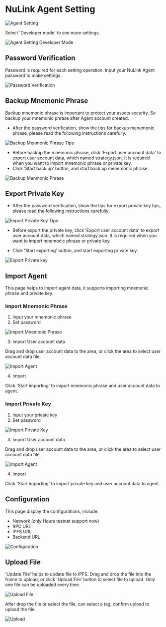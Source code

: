 
# NuLink Agent Setting
![Agent Setting](../miscellaneous/img/agent/setting.png)

Select 'Developer mode' to see more settings.

![Agent Setting Developer Mode](../miscellaneous/img/agent/setting2.png)

## Password Verification
Password is required for each setting operation. Input your NuLink Agent password to make settings.

![Password Verification](../miscellaneous/img/agent/verify.png)


## Backup Mnemonic Phrase
Backup mnemonic phrase is important to protect your assets security. So backup your mnemonic phrase after Agent account created.

* After the password verification, show the tips for backup menemonic phrase, please read the following instructions carefully.

![Backup Menmonic Phrase Tips](../miscellaneous/img/agent/backup_tips.png)

* Before backup the mnemonic phrase, click 'Export user account data' to export user account data, which named strategy.json. It is required when you want to import mnemonic phrase or private key.
* Click 'Start back up' button, and start back up menemonic phrase.

![Backup Menmonic Phrase](../miscellaneous/img/agent/mnemonic.png)

## Export Private Key
* After the password verification, show the tips for export private key tips, please read the following instructions carefully.

![Export Private Key Tips](../miscellaneous/img/agent/export_privatekey.png)

* Before export the private key, click 'Export user account data' to export user account data, which named strategy.json. It is required when you want to import mnemonic phrase or private key.

* Click 'Start exporting' button, and start exporting private key.

![Export Private key](../miscellaneous/img/agent/privatekey.png)


## Import Agent

This page helps to import agent data, it supports importing mnemonic phrase and private key.

### Import Mnemonic Phrase

1. Input your mnemonic phrase
2. Set password

![Import Mnemonic Phrase](../miscellaneous/img/agent/import.png)

3. Import User account data

Drag and drop user account data to the area, or click the area to select user account data file.

![Import Agent](../miscellaneous/img/agent/import2.png)

4. Import

Click 'Start importing' to import mnemonic phrase and user account data to agent.

### Import Private Key

1. Input your private key
2. Set password

![Import Private Key](../miscellaneous/img/agent/import_privatekey.png)

3. Import User account data

Drag and drop user account data to the area, or click the area to select user account data file.

![Import Agent](../miscellaneous/img/agent/import2.png)

4. Import

Click 'Start importing' to import private key and user account data to agent.


## Configuration

This page display the configurations, include:
* Network (only Hours testnet support now)
* RPC URL
* IPFS URL
* Backend URL

![Configuration](../miscellaneous/img/agent/address.png)

## Upload File
'Update File' helps to update file to IPFS.
Drag and drop the file into the frame to upload, or click 'Upload File' button to select file to upload.
Only one file can be uploaded every time.

![Upload File](../miscellaneous/img/agent/upload.png)

After drop the file or select the file, can select a tag, confirm upload to upload the file.

![Upload](../miscellaneous/img/agent/upload2.png)